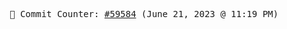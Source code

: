 <p align="center">
    <samp>
        📮 Commit Counter: <a href="https://github.com/Javascript-void0/Javascript-void0/commits/main">#59584</a> (June 21, 2023 @ 11:19 PM)
    </samp>
</p>